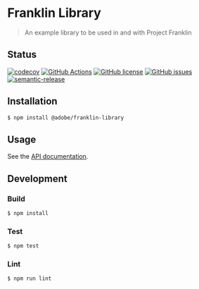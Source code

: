 # Franklin Library

> An example library to be used in and with Project Franklin

## Status
[![codecov](https://img.shields.io/codecov/c/github/adobe/franklin-library.svg)](https://codecov.io/gh/adobe/franklin-library)
[![GitHub Actions](https://img.shields.io/github/actions/workflow/status/adobe/franklin-library/main.yaml)](https://github.com/adobe/franklin-library/actions/workflows/main.yaml)
[![GitHub license](https://img.shields.io/github/license/adobe/franklin-library.svg)](https://github.com/adobe/franklin-library/blob/master/LICENSE.txt)
[![GitHub issues](https://img.shields.io/github/issues/adobe/franklin-library.svg)](https://github.com/adobe/franklin-library/issues)
[![semantic-release](https://img.shields.io/badge/%20%20%F0%9F%93%A6%F0%9F%9A%80-semantic--release-e10079.svg)](https://github.com/semantic-release/semantic-release)

## Installation

```bash
$ npm install @adobe/franklin-library
```

## Usage

See the [API documentation](docs/API.md).

## Development

### Build

```bash
$ npm install
```

### Test

```bash
$ npm test
```

### Lint

```bash
$ npm run lint
```
